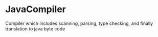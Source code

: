 # JavaCompiler

Compiler which includes scanning, parsing, type checking, and finally translation to java byte code

